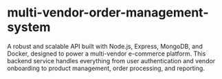 # multi-vendor-order-management-system
A robust and scalable API built with Node.js, Express, MongoDB, and Docker, designed to power a multi-vendor e-commerce platform. This backend service handles everything from user authentication and vendor onboarding to product management, order processing, and reporting.
